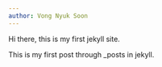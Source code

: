 ```yaml
---
author: Vong Nyuk Soon
---
```

Hi there, this is my first jekyll site.

This is my first post through _posts in jekyll.
